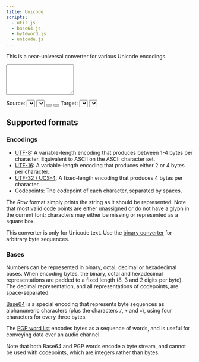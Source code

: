 ```yaml
---
title: Unicode
scripts:
  - util.js
  - base64.js
  - byteword.js
  - unicode.js
---
```

This is a near-universal converter for various Unicode encodings.

<textarea id="input" rows="5"></textarea>
<label for="source">Source:</label> <select id="source"></select> <select id="source_base"></select>
<button type="button" id="swap" title="Swap source and target formats"><i class="fas fa-exchange-alt"></i></button>
<button type="button" id="swap_input" title="Use output as input"><i class="fas fa-exchange-alt fa-rotate-90"></i></button>
<label for="target">Target:</label> <select id="target"></select> <select id="target_base"></select>
<div id="output" class="box code break"></div>

## Supported formats

### Encodings

- [UTF-8](https://en.wikipedia.org/wiki/UTF-8): A variable-length encoding that
  produces between 1-4 bytes per
  character. Equivalent to ASCII on the ASCII character set.
- [UTF-16](https://en.wikipedia.org/wiki/UTF-16): A variable-length encoding
  that produces either 2 or 4 bytes per character.
- [UTF-32 / UCS-4](https://en.wikipedia.org/wiki/UTF-32): A fixed-length
  encoding that produces 4 bytes per character.
- Codepoints: The codepoint of each character, separated by spaces.

The *Raw* format simply prints the string as it should be represented. Note that
most valid code points are either unassigned or do not have a glyph in the
current font; characters may either be missing or represented as a square box.

This converter is only for Unicode text. Use the [binary converter](/converters/binary)
for arbitrary byte sequences.

### Bases

Numbers can be represented in binary, octal, decimal or hexadecimal bases.
When encoding bytes, the binary, octal and hexadecimal representations are
padded to a fixed length (8, 3 and 2 digits per byte). The decimal
representation, and all representations of codepoints, are space-separated.

[Base64](https://en.wikipedia.org/wiki/Base64) is a special encoding that
represents byte sequences as alphanumeric characters (plus the characters
  `/`, `+` and `=`), using four characters for every three bytes.

The [PGP word list](https://en.wikipedia.org/wiki/PGP_word_list) encodes bytes
as a sequence of words, and is useful for conveying data over an audio channel.

Note that both Base64 and PGP words encode a byte stream, and cannot be used
with codepoints, which are integers rather than bytes.
